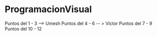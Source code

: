 # ProgramacionVisual

Puntos del 1 - 3  --> Umesh
Puntos del 4 - 6 -- > Víctor
Puntos del 7 - 9    
Puntos del 10 - 12  
